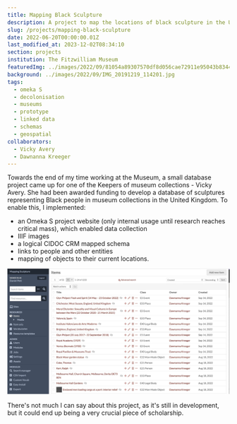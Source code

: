 ```yaml
---
title: Mapping Black Sculpture
description: A project to map the locations of black sculpture in the UK
slug: /projects/mapping-black-sculpture
date: 2022-06-20T00:00:00.01Z
last_modified_at: 2023-12-02T08:34:10
section: projects
institution: The Fitzwilliam Museum
featuredImg: ../images/2022/09/81054a89307570df8d056cae72911e95043b8344.jpg
background: ../images/2022/09/IMG_20191219_114201.jpg
tags:
  - omeka S
  - decolonisation
  - museums
  - prototype
  - linked data
  - schemas
  - geospatial
collaborators:
  - Vicky Avery
  - Dawnanna Kreeger
---
```


Towards the end of my time working at the Museum, a small database project came up for one of 
the Keepers of museum collections - Vicky Avery. She had been awarded funding to develop a database of 
sculptures representing Black people in museum collections in the United Kingdom. To enable this, I 
implemented:

* an Omeka S project website (only internal usage until research reaches critical mass), which 
enabled data collection
* IIIF images
* a logical CIDOC CRM mapped schema
* links to people and other entities
* mapping of objects to their current locations.

![A screenshot from Omeka S](../images/2022/09/mappingSculpture.jpg)

There's not much I can say about this project, as it's still in development, but it could end up being a 
very crucial piece of scholarship. 